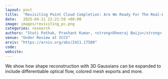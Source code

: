 ```yaml
---
layout: post
title:  "Revisiting Point Cloud Completion: Are We Ready For The Real-World?"
date:   2025-04-11 22:21:59 +00:00
image: images/revisiting_pc.png
categories: research
authors: "Stuti Pathak, Prashant Kumar, <strong>Dheeraj Baiju</strong>, Nicholus Mboga, Gunther Steenackers, Rudi Penne"
venue: "Under Review at ICCV"
arxiv: "https://arxiv.org/abs/2411.17580"
code: 
website: 
---
```

We show how shape reconstruction with 3D Gaussians can be expanded to include differentiable optical flow, colored mesh exports and more. 